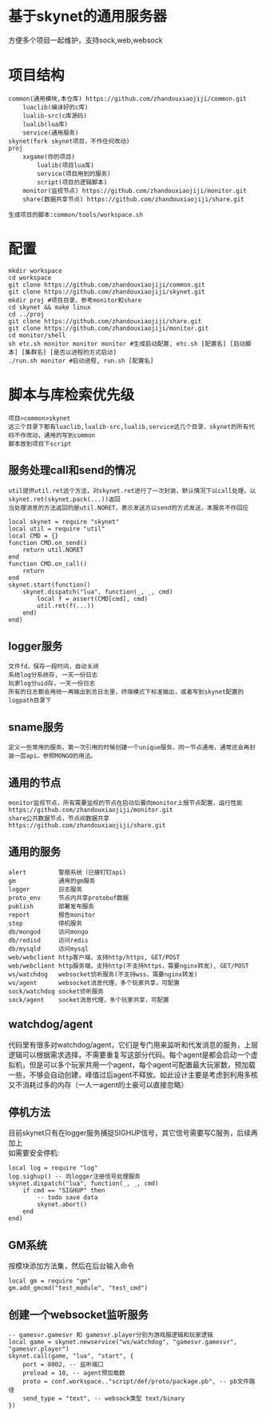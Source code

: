 # 基于skynet的通用服务器
  方便多个项目一起维护，支持sock,web,websock
# 项目结构
```
common(通用模块,本仓库) https://github.com/zhandouxiaojiji/common.git
    luaclib(编译好的c库)
    lualib-src(c库源码)
    lualib(lua库)
    service(通用服务)
skynet(fork skynet项目，不作任何改动)
proj
    xxgame(你的项目)
        lualib(项目lua库)
        service(项目用到的服务)
        script(项目的逻辑脚本)
    monitor(监视节点) https://github.com/zhandouxiaojiji/monitor.git
    share(数据共享节点) https://github.com/zhandouxiaojiji/share.git
    
生成项目的脚本:common/tools/workspace.sh
```
# 配置
```
mkdir workspace
cd workspace
git clone https://github.com/zhandouxiaojiji/common.git
git clone https://github.com/zhandouxiaojiji/skynet.git
mkdir proj #项目目录，参考monitor和share
cd skynet && make linux
cd ../proj
git clone https://github.com/zhandouxiaojiji/share.git
git clone https://github.com/zhandouxiaojiji/monitor.git
cd monitor/shell
sh etc.sh monitor monitor monitor #生成启动配置, etc.sh [配置名] [启动脚本] [集群名] [是否以进程的方式启动]
./run.sh monitor #启动进程, run.sh [配置名]
```
# 脚本与库检索优先级
```
项目>common>skynet
这三个目录下都有luaclib,lualib-src,lualib,service这几个目录，skynet的所有代码不作改动，通用的写到common
脚本放到项目下script
```

## 服务处理call和send的情况
    util提供util.ret这个方法，对skynet.ret进行了一次封装，默认情况下以call处理，以skynet.ret(skynet.pack(...))返回  
    当处理消息的方法返回的是util.NORET，表示发送方以send的方式发送，本服务不作回应  
    
    local skynet = require "skynet"
    local util = require "util"
    local CMD = {}
    function CMD.on_send()
        return util.NORET
    end
    function CMD.on_call()
        return
    end
    skynet.start(function()
        skynet.dispatch("lua", function(_, _, cmd)
            local f = assert(CMD[cmd], cmd)
            util.ret(f(...))
        end)
    end)

## logger服务
    文件fd，保存一段时间，自动关闭
    系统log分系统存, 一天一份日志
    玩家log分uid存，一天一份日志
    所有的日志都会用统一再输出到总日志里，终端模式下标准输出，或者写到skynet配置的logpath目录下
    
## sname服务
    定义一些常用的服务，第一次引用的时候创建一个unique服务，同一节点通用，通常还会再封装一层api。参照MONGO的用法。   
    
## 通用的节点
    monitor监视节点，所有需要监视的节点在启动后要向monitor上报节点配置，运行性能  
    https://github.com/zhandouxiaojiji/monitor.git
    share公共数据节点，节点间数据共享  
    https://github.com/zhandouxiaojiji/share.git

## 通用的服务
```
alert         警报系统（已接钉钉api)
gm            通用的gm服务
logger        日志服务
proto_env     节点内共享protobuf数据
publish       部署发布服务
report        报告monitor
stop          停机服务
db/mongod     访问mongo
db/redisd     访问redis
db/mysqld     访问mysql
web/webclient http客户端，支持http/https, GET/POST
web/webclient http服务端，支持http(不支持https，需要nginx转发), GET/POST
ws/watchdog   websocket侦听服务(不支持wss，需要nginx转发)
ws/agent      websocket消息代理，多个玩家共享，可配置
sock/watchdog socket侦听服务
sock/agent    socket消息代理，多个玩家共享，可配置
```

## watchdog/agent
代码里有很多对watchdog/agent，它们是专门用来监听和代发消息的服务，上层逻辑可以根据需求选择，不需要重复写这部分代码。每个agent是都会启动一个虚拟机，但是可以多个玩家共用一个agent，每个agent可配置最大玩家数，预加载一些，不够会自动创建，峰值过后agent不释放。如此设计主要是考虑到利用多核又不消耗过多的内存（一人一agent的土豪可以直接忽略）

## 停机方法
目前skynet只有在logger服务捕捉SIGHUP信号，其它信号需要写C服务，后续再加上  
如需要安全停机:  
```
local log = require "log"
log.sighup() -- 向logger注册信号处理服务                                                                                               
skynet.dispatch("lua", function(_, _, cmd)                                                                  
    if cmd == "SIGHUP" then
    	-- todo save data
        skynet.abort()                                                                                      
    end                                                                                                     
end) 
```
## GM系统
按模块添加方法集，然后在后台输入命令
```
local gm = require "gm"
gm.add_gmcmd("test_module", "test_cmd")
```
## 创建一个websocket监听服务
	-- gamesvr.gamesvr 和 gamesvr.player分别为游戏服逻辑和玩家逻辑
	local game = skynet.newservice("ws/watchdog", "gamesvr.gamesvr", "gamesvr.player")
    skynet.call(game, "lua", "start", {
        port = 8002, -- 监听端口
        preload = 10, -- agent预加载数 
        proto = conf.workspace.."script/def/proto/package.pb", -- pb文件路径
        send_type = "text", -- websock类型 text/binary
    })
